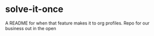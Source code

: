 # solve-it-once
A README for when that feature makes it to org profiles. Repo for our business out in the open
